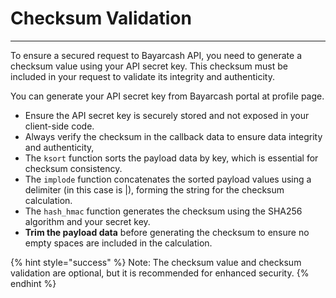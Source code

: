 # Checksum Validation

***



To ensure a secured request to Bayarcash API, you need to generate a checksum value using your API secret key. This checksum must be included in your request to validate its integrity and authenticity.&#x20;

You can generate your API secret key from Bayarcash portal at profile page.



* Ensure the API secret key is securely stored and not exposed in your client-side code.
* Always verify the checksum in the callback data to ensure data integrity and authenticity,
* The `ksort` function sorts the payload data by key, which is essential for checksum consistency.
* The `implode` function concatenates the sorted payload values using a delimiter (in this case is |), forming the string for the checksum calculation.
* The `hash_hmac` function generates the checksum using the SHA256 algorithm and your secret key.
* **Trim the payload data** before generating the checksum to ensure no empty spaces are included in the calculation.



{% hint style="success" %}
Note: The checksum value and checksum validation are optional, but it is recommended for enhanced security.
{% endhint %}

